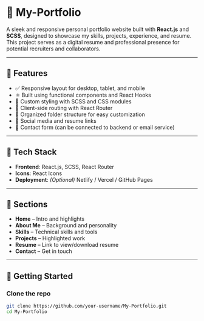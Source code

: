 # 💼 My-Portfolio

A sleek and responsive personal portfolio website built with **React.js** and **SCSS**, designed to showcase my skills, projects, experience, and resume. This project serves as a digital resume and professional presence for potential recruiters and collaborators.

---

## 📌 Features

- ✅ Responsive layout for desktop, tablet, and mobile
- ⚛️ Built using functional components and React Hooks
- 🎨 Custom styling with SCSS and CSS modules
- 🧭 Client-side routing with React Router
- 📂 Organized folder structure for easy customization
- 🔗 Social media and resume links
- 📧 Contact form (can be connected to backend or email service)

---

## 🧰 Tech Stack

- **Frontend**: React.js, SCSS, React Router
- **Icons**: React Icons
- **Deployment**: *(Optional)* Netlify / Vercel / GitHub Pages

---

## 📸 Sections

- **Home** – Intro and highlights
- **About Me** – Background and personality
- **Skills** – Technical skills and tools
- **Projects** – Highlighted work
- **Resume** – Link to view/download resume
- **Contact** – Get in touch

---

## 🚀 Getting Started

### Clone the repo
```bash
git clone https://github.com/your-username/My-Portfolio.git
cd My-Portfolio
